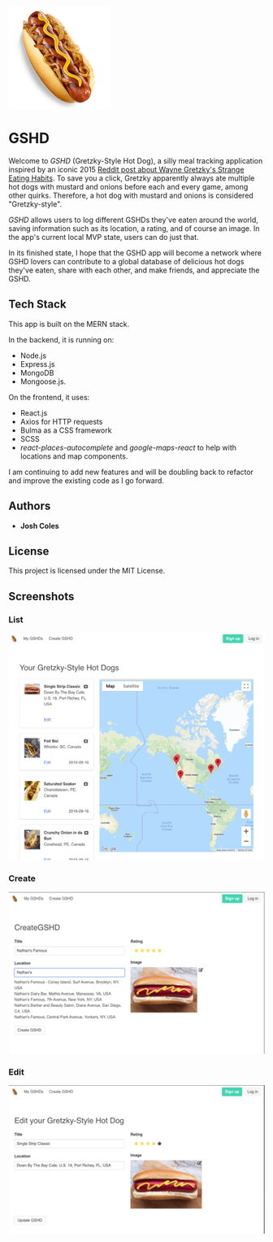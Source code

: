 ![Brand](./gshd/client/src/images/brand/gshd.png/ "Brand")

# GSHD

Welcome to *GSHD* (Gretzky-Style Hot Dog), a silly meal tracking application inspired by an iconic 2015 [Reddit post about Wayne Gretzky's Strange Eating Habits](https://www.reddit.com/r/hockey/comments/3e518u/wayne_gretzkys_strange_eating_habits/). To save you a click, Gretzky apparently always ate multiple hot dogs with mustard and onions before each and every game, among other quirks. Therefore, a hot dog with mustard and onions is considered "Gretzky-style".

*GSHD* allows users to log different GSHDs they've eaten around the world, saving information such as its location, a rating, and of course an image. In the app's current local MVP state, users can do just that. 

In its finished state, I hope that the GSHD app will become a network where GSHD lovers can contribute to a global database of delicious hot dogs they've eaten, share with each other, and make friends, and appreciate the GSHD. 

## Tech Stack

This app is built on the MERN stack. 

In the backend, it is running on:

* Node.js
* Express.js 
* MongoDB 
* Mongoose.js.

On the frontend, it uses: 
 
* React.js
* Axios for HTTP requests
* Bulma as a CSS framework
* SCSS
* *react-places-autocomplete* and *google-maps-react* to help with locations and map components. 

I am continuing to add new features and will be doubling back to refactor and improve the existing code as I go forward. 

## Authors

* **Josh Coles**

## License

This project is licensed under the MIT License.

## Screenshots

### List
![List](./gshd/client/src/images/screenshots/list-screenshot.png/ "List")

### Create
![Create](./gshd/client/src/images/screenshots/create-screenshot.png/ "Create")

### Edit
![Edit](./gshd/client/src/images/screenshots/edit-screenshot.png/ "Edit")